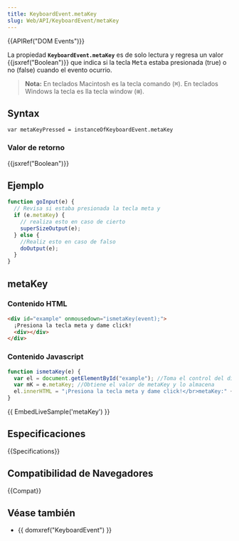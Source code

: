 ```yaml
---
title: KeyboardEvent.metaKey
slug: Web/API/KeyboardEvent/metaKey
---
```


{{APIRef("DOM Events")}}

La propiedad **`KeyboardEvent.metaKey`** es de solo lectura y regresa un valor {{jsxref("Boolean")}} que indica si la tecla <kbd>Meta</kbd> estaba presionada (true) o no (false) cuando el evento ocurrio.

> **Nota:** En teclados Macintosh es la tecla comando (<kbd>⌘</kbd>). En teclados Windows la tecla es lla tecla window (<kbd>⊞</kbd>).

## Syntax

```
var metaKeyPressed = instanceOfKeyboardEvent.metaKey
```

### Valor de retorno

{{jsxref("Boolean")}}

## Ejemplo

```js
function goInput(e) {
  // Revisa si estaba presionada la tecla meta y
  if (e.metaKey) {
    // realiza esto en caso de cierto
    superSizeOutput(e);
  } else {
    //Realiz esto en caso de falso
    doOutput(e);
  }
}
```

## metaKey

### Contenido HTML

```html
<div id="example" onmousedown="ismetaKey(event);">
  ¡Presiona la tecla meta y dame click!
  <div></div>
</div>
```

### Contenido Javascript

```js
function ismetaKey(e) {
  var el = document.getElementById("example"); //Toma el control del div example
  var mK = e.metaKey; //Obtiene el valor de metaKey y lo almacena
  el.innerHTML = "¡Presiona la tecla meta y dame click!</br>metaKey:" + mK; //Muestra el valor de metaKey
}
```

{{ EmbedLiveSample('metaKey') }}

## Especificaciones

{{Specifications}}

## Compatibilidad de Navegadores

{{Compat}}

## Véase también

- {{ domxref("KeyboardEvent") }}
